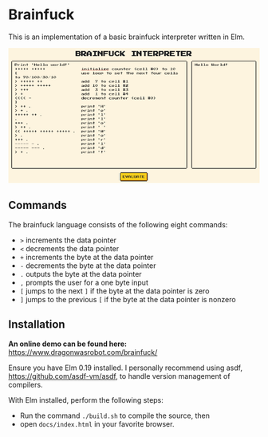 # Brainfuck

This is an implementation of a basic brainfuck interpreter written in Elm.

![Screenshot](/docs/screenshot.png)

## Commands

The brainfuck language consists of the following eight commands:

- `>` increments the data pointer
- `<` decrements the data pointer
- `+` increments the byte at the data pointer
- `-` decrements the byte at the data pointer
- `.` outputs the byte at the data pointer
- `,` prompts the user for a one byte input
- `[` jumps to the next `]` if the byte at the data pointer is zero
- `]` jumps to the previous `[` if the byte at the data pointer is nonzero

## Installation

**An online demo can be found here:** https://www.dragonwasrobot.com/brainfuck/

Ensure you have Elm 0.19 installed. I personally recommend using asdf,
https://github.com/asdf-vm/asdf, to handle version management of compilers.

With Elm installed, perform the following steps:

- Run the command `./build.sh` to compile the source, then
- open `docs/index.html` in your favorite browser.
